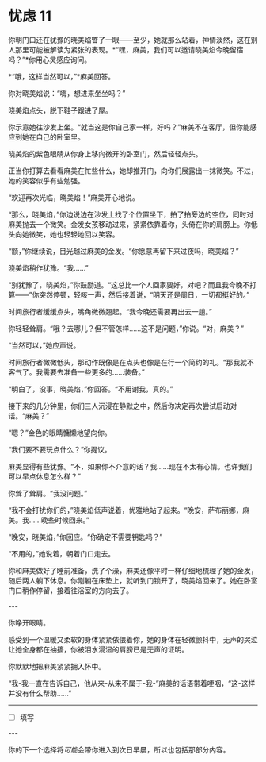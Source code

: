 # 忧虑 11

你朝门口还在犹豫的晓美焰瞥了一眼——至少，她就那么站着，神情淡然，这在别人那里可能被解读为紧张的表现。*“嘿，麻美，我们可以邀请晓美焰今晚留宿吗？”*你用心灵感应询问。

*“哦，这样当然可以，”*麻美回答。

你对晓美焰说：“嗨，想进来坐坐吗？”

晓美焰点头，脱下鞋子跟进了屋。

你示意她往沙发上坐。“就当这是你自己家一样，好吗？”麻美不在客厅，但你能感应到她在自己的卧室里。

晓美焰的紫色眼睛从你身上移向微开的卧室门，然后轻轻点头。

正当你打算去看看麻美在忙些什么，她却推开门，向你们展露出一抹微笑。不过，她的笑容似乎有些勉强。

“欢迎再次光临，晓美焰！”麻美开心地说。

“那么，晓美焰，”你边说边在沙发上找了个位置坐下，拍了拍旁边的空位，同时对麻美抛去一个微笑。金发女孩移动过来，紧紧依靠着你，头倚在你的肩膀上。你低头向她微笑，她也轻轻地回以笑容。

“额，”你继续说，目光越过麻美的金发。“你愿意再留下来过夜吗，晓美焰？”

晓美焰稍作犹豫。“我……”

“别犹豫了，晓美焰，”你鼓励道。“这总比一个人回家要好，对吧？而且我今晚不打算——”你突然停顿，轻咳一声，然后接着说，“明天还是周日，一切都挺好的。”

时间旅行者缓缓点头，嘴角微微翘起。“我今晚还需要再出去一趟。”

你轻轻耸肩。“哦？去哪儿？但不管怎样……这不是问题，”你说。“对，麻美？”

“当然可以，”她应声说。

时间旅行者微微低头，那动作既像是在点头也像是在行一个简约的礼。“那我就不客气了。我需要去准备一些更多的……装备。”

“明白了，没事，晓美焰，”你回答。“不用谢我，真的。”

接下来的几分钟里，你们三人沉浸在静默之中，然后你决定再次尝试启动对话。“麻美？”

“嗯？”金色的眼睛慵懒地望向你。

“我们要不要玩点什么？”你提议。

麻美显得有些犹豫。“不，如果你不介意的话？我……现在不太有心情。也许我们可以早点休息怎么样？”

你耸了耸肩。“我没问题。”

“我不会打扰你们的，”晓美焰低声说着，优雅地站了起来。“晚安，萨布丽娜，麻美。我……晚些时候回来。”

“晚安，晓美焰，”你回应。“你确定不需要钥匙吗？”

“不用的，”她说着，朝着门口走去。

你和麻美做好了睡前准备，洗了个澡，麻美还像平时一样仔细地梳理了她的金发，随后两人躺下休息。你刚躺在床垫上，就听到门锁开了，晓美焰回来了。她在卧室门口稍作停留，接着往浴室的方向去了。

---​

你睁开眼睛。

感受到一个温暖又柔软的身体紧紧依偎着你，她的身体在轻微颤抖中，无声的哭泣让她全身都在抽搐，你被泪水浸湿的肩膀已是无声的证明。

你默默地把麻美紧紧拥入怀中。

“我-我一直在告诉自己，他从来-从来不属于-我-”麻美的话语带着哽咽，“这-这样并没有什么帮助……”

---

- [ ] 填写

---​

你的下一个选择将*可能*会带你进入到次日早晨，所以也包括那部分内容。
